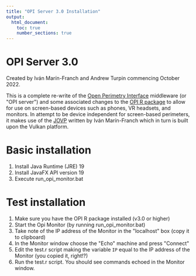 ```yaml
---
title: "OPI Server 3.0 Installation"
output:
  html_document:
    toc: true
    number_sections: true
---
```


# OPI Server 3.0 

Created by Iv&aacute;n Mar&iacute;n-Franch and Andrew Turpin commencing October 2022.

This is a complete re-write of the <a href="https://perimetry.org/opi">Open Perimetry Interface</a> 
middleware (or "OPI server") and some associated changes
to the <a href="https://cran.r-project.org/web/packages/OPI/index.html">OPI R package</a> 
to allow for use on screen-based devices such as phones, 
VR headsets, and monitors. In attempt to be device independent for screen-based perimeters, it 
makes use of the 
<a href = "https://github.com/imarinfr/jovp">JOVP</a> written by Iv&aacute;n Mar&iacute;n-Franch which in turn
is built upon the Vulkan platform.

# Basic installation

1. Install Java Runtime (JRE) 19
2. Install JavaFX API version 19 
3. Execute run_opi_monitor.bat 

# Test installation
1. Make sure you have the OPI R package installed (v3.0 or higher)
2. Start the Opi Monitor (by running run_opi_monitor.bat)
3. Take note of the IP address of the Monitor in the "localhost" box (copy it to clipboard)
4. In the Monitor window choose the "Echo" machine and press "Connect"
5. Edit the test.r script making the variable `IP` equal to the IP address of the Monitor (you copied it, right!?)
6. Run the test.r script. You should see commands echoed in the Monitor window.